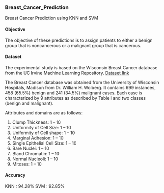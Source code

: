 ### Breast_Cancer_Prediction
Breast Cancer Prediction using KNN and SVM


#### Objective
The objective of these predictions is to assign patients to either a benign group that is noncancerous or a malignant group that is cancerous.

#### Dataset
The experimental study is based on the Wisconsin Breast Cancer database from the UC Irvine Machine Learning Repository. 
[Dataset link](https://archive.ics.uci.edu/ml/machine-learning-databases/breast-cancer-wisconsin)

The Breast Cancer database was obtained from the University of Wisconsin Hospitals, Madison from Dr. William H. Wolberg. It contains 699 instances, 458 (65.5%) benign and 241 (34.5%) malignant cases. Each case is characterized by 9 attributes as described by Table I and two classes (benign and malignant).

Attributes and domains are as follows: 
 1. Clump Thickness: 1 – 10 
 2. Uniformity of Cell Size: 1 – 10 
 3. Uniformity of Cell shape: 1 – 10
 4. Marginal Adhesion: 1 – 10
 5. Single Epithelial Cell Size: 1 – 10
 6. Bare Nuclei: 1 – 10
 7. Bland Chromatin: 1 – 10
 8. Normal Nucleoli: 1 – 10
 9. Mitoses: 1 – 10
 
#### Accuracy
KNN : 94.28%
SVM : 92.85%
